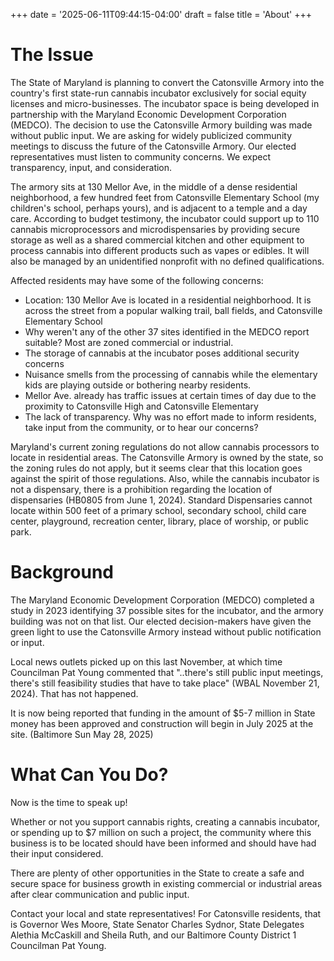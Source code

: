 +++
date = '2025-06-11T09:44:15-04:00'
draft = false
title = 'About'
+++

# The Issue
The State of Maryland is planning to convert the Catonsville Armory into the country's first state-run cannabis incubator exclusively for social equity licenses and micro-businesses. The incubator space is being developed in partnership with the Maryland Economic Development Corporation (MEDCO). The decision to use the Catonsville Armory building was made without public input. We are asking for widely publicized community meetings to discuss the future of the Catonsville Armory. Our elected representatives must listen to community concerns. We expect transparency, input, and consideration.

The armory sits at 130 Mellor Ave, in the middle of a dense residential neighborhood, a few hundred feet from Catonsville Elementary School (my children's school, perhaps yours), and is adjacent to a temple and a day care. According to budget testimony, the incubator could support up to 110 cannabis microprocessors and microdispensaries by providing secure storage as well as a shared commercial kitchen and other equipment to process cannabis into different products such as vapes or edibles. It will also be managed by an unidentified nonprofit with no defined qualifications.

Affected residents may have some of the following concerns:
* Location: 130 Mellor Ave is located in a residential neighborhood. It is across the street from a popular walking trail, ball fields, and Catonsville Elementary School
* Why weren't any of the other 37 sites identified in the MEDCO report suitable? Most are zoned commercial or industrial.
* The storage of cannabis at the incubator poses additional security concerns
* Nuisance smells from the processing of cannabis while the elementary kids are playing outside or bothering nearby residents.
* Mellor Ave. already has traffic issues at certain times of day due to the proximity to Catonsville High and Catonsville Elementary
* The lack of transparency. Why was no effort made to inform residents, take input from the community, or to hear our concerns?

Maryland's current zoning regulations do not allow cannabis processors to locate in residential areas. The Catonsville Armory is owned by the state, so the zoning rules do not apply, but it seems clear that this location goes against the spirit of those regulations. Also, while the cannabis incubator is not a dispensary, there is a prohibition regarding the location of dispensaries (HB0805 from June 1, 2024). Standard Dispensaries cannot locate within 500 feet of a primary school, secondary school, child care center, playground, recreation center, library, place of worship, or public park. 

# Background

The Maryland Economic Development Corporation (MEDCO) completed a study in 2023 identifying 37 possible sites for the incubator, and the armory building was not on that list. Our elected decision-makers have given the green light to use the Catonsville Armory instead without public notification or input.

Local news outlets picked up on this last November, at which time Councilman Pat Young commented that "..there's still public input meetings, there's still feasibility studies that have to take place" (WBAL November 21, 2024). That has not happened.

It is now being reported that funding in the amount of $5-7 million in State money has been approved and construction will begin in July 2025 at the site. (Baltimore Sun May 28, 2025)

# What Can You Do?

Now is the time to speak up!

Whether or not you support cannabis rights, creating a cannabis incubator, or spending up to $7 million on such a project, the community where this business is to be located should have been informed and should have had their input considered. 

There are plenty of other opportunities in the State to create a safe and secure space for business growth in existing commercial or industrial areas after clear communication and public input.

Contact your local and state representatives! For Catonsville residents, that is Governor Wes Moore, State Senator Charles Sydnor, State Delegates Alethia McCaskill and Sheila Ruth, and our Baltimore County District 1 Councilman Pat Young.
